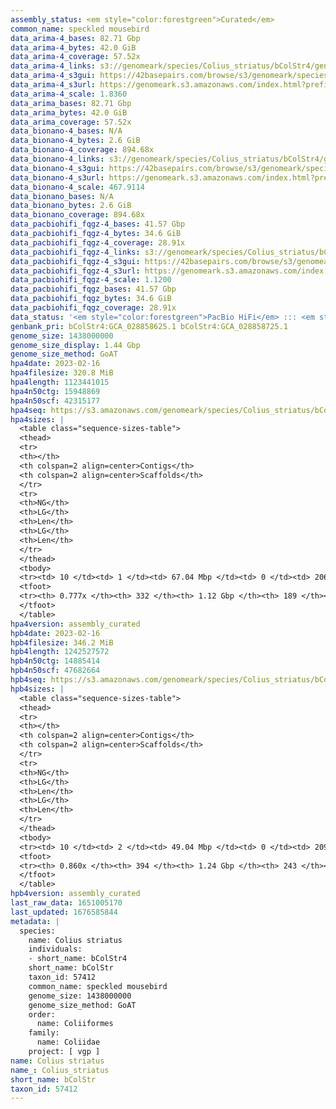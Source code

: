 ```yaml
---
assembly_status: <em style="color:forestgreen">Curated</em>
common_name: speckled mousebird
data_arima-4_bases: 82.71 Gbp
data_arima-4_bytes: 42.0 GiB
data_arima-4_coverage: 57.52x
data_arima-4_links: s3://genomeark/species/Colius_striatus/bColStr4/genomic_data/arima/<br>
data_arima-4_s3gui: https://42basepairs.com/browse/s3/genomeark/species/Colius_striatus/bColStr4/genomic_data/arima/
data_arima-4_s3url: https://genomeark.s3.amazonaws.com/index.html?prefix=species/Colius_striatus/bColStr4/genomic_data/arima/
data_arima-4_scale: 1.8360
data_arima_bases: 82.71 Gbp
data_arima_bytes: 42.0 GiB
data_arima_coverage: 57.52x
data_bionano-4_bases: N/A
data_bionano-4_bytes: 2.6 GiB
data_bionano-4_coverage: 894.68x
data_bionano-4_links: s3://genomeark/species/Colius_striatus/bColStr4/genomic_data/bionano/<br>
data_bionano-4_s3gui: https://42basepairs.com/browse/s3/genomeark/species/Colius_striatus/bColStr4/genomic_data/bionano/
data_bionano-4_s3url: https://genomeark.s3.amazonaws.com/index.html?prefix=species/Colius_striatus/bColStr4/genomic_data/bionano/
data_bionano-4_scale: 467.9114
data_bionano_bases: N/A
data_bionano_bytes: 2.6 GiB
data_bionano_coverage: 894.68x
data_pacbiohifi_fqgz-4_bases: 41.57 Gbp
data_pacbiohifi_fqgz-4_bytes: 34.6 GiB
data_pacbiohifi_fqgz-4_coverage: 28.91x
data_pacbiohifi_fqgz-4_links: s3://genomeark/species/Colius_striatus/bColStr4/genomic_data/pacbio_hifi/<br>
data_pacbiohifi_fqgz-4_s3gui: https://42basepairs.com/browse/s3/genomeark/species/Colius_striatus/bColStr4/genomic_data/pacbio_hifi/
data_pacbiohifi_fqgz-4_s3url: https://genomeark.s3.amazonaws.com/index.html?prefix=species/Colius_striatus/bColStr4/genomic_data/pacbio_hifi/
data_pacbiohifi_fqgz-4_scale: 1.1200
data_pacbiohifi_fqgz_bases: 41.57 Gbp
data_pacbiohifi_fqgz_bytes: 34.6 GiB
data_pacbiohifi_fqgz_coverage: 28.91x
data_status: '<em style="color:forestgreen">PacBio HiFi</em> ::: <em style="color:forestgreen">Arima</em>'
genbank_pri: bColStr4:GCA_028858625.1 bColStr4:GCA_028858725.1
genome_size: 1438000000
genome_size_display: 1.44 Gbp
genome_size_method: GoAT
hpa4date: 2023-02-16
hpa4filesize: 320.8 MiB
hpa4length: 1123441015
hpa4n50ctg: 15948869
hpa4n50scf: 42315177
hpa4seq: https://s3.amazonaws.com/genomeark/species/Colius_striatus/bColStr4/assembly_curated/bColStr4.hap1.cur.20230216.fasta.gz
hpa4sizes: |
  <table class="sequence-sizes-table">
  <thead>
  <tr>
  <th></th>
  <th colspan=2 align=center>Contigs</th>
  <th colspan=2 align=center>Scaffolds</th>
  </tr>
  <tr>
  <th>NG</th>
  <th>LG</th>
  <th>Len</th>
  <th>LG</th>
  <th>Len</th>
  </tr>
  </thead>
  <tbody>
  <tr><td> 10 </td><td> 1 </td><td> 67.04 Mbp </td><td> 0 </td><td> 206.59 Mbp </td></tr>  <tr><td> 20 </td><td> 4 </td><td> 39.24 Mbp </td><td> 1 </td><td> 122.59 Mbp </td></tr>  <tr><td> 30 </td><td> 8 </td><td> 30.49 Mbp </td><td> 3 </td><td> 97.55 Mbp </td></tr>  <tr><td> 40 </td><td> 14 </td><td> 22.07 Mbp </td><td> 4 </td><td> 59.13 Mbp </td></tr>  <tr style="background-color:#cccccc;"><td> 50 </td><td> 21 </td><td style="background-color:#88ff88;"> 15.95 Mbp </td><td> 7 </td><td style="background-color:#88ff88;"> 42.32 Mbp </td></tr>  <tr><td> 60 </td><td> 32 </td><td> 9.67 Mbp </td><td> 12 </td><td> 28.60 Mbp </td></tr>  <tr><td> 70 </td><td> 61 </td><td> 2.60 Mbp </td><td> 19 </td><td> 12.93 Mbp </td></tr>  <tr><td> 80 </td><td> 0 </td><td>  </td><td> 0 </td><td>  </td></tr>  <tr><td> 90 </td><td> 0 </td><td>  </td><td> 0 </td><td>  </td></tr>  <tr><td> 100 </td><td> 0 </td><td>  </td><td> 0 </td><td>  </td></tr>  </tbody>
  <tfoot>
  <tr><th> 0.777x </th><th> 332 </th><th> 1.12 Gbp </th><th> 189 </th><th> 1.12 Gbp </th></tr>
  </tfoot>
  </table>
hpa4version: assembly_curated
hpb4date: 2023-02-16
hpb4filesize: 346.2 MiB
hpb4length: 1242527572
hpb4n50ctg: 14885414
hpb4n50scf: 47682664
hpb4seq: https://s3.amazonaws.com/genomeark/species/Colius_striatus/bColStr4/assembly_curated/bColStr4.hap2.cur.20230216.fasta.gz
hpb4sizes: |
  <table class="sequence-sizes-table">
  <thead>
  <tr>
  <th></th>
  <th colspan=2 align=center>Contigs</th>
  <th colspan=2 align=center>Scaffolds</th>
  </tr>
  <tr>
  <th>NG</th>
  <th>LG</th>
  <th>Len</th>
  <th>LG</th>
  <th>Len</th>
  </tr>
  </thead>
  <tbody>
  <tr><td> 10 </td><td> 2 </td><td> 49.04 Mbp </td><td> 0 </td><td> 209.83 Mbp </td></tr>  <tr><td> 20 </td><td> 6 </td><td> 32.24 Mbp </td><td> 1 </td><td> 122.58 Mbp </td></tr>  <tr><td> 30 </td><td> 11 </td><td> 26.13 Mbp </td><td> 2 </td><td> 101.19 Mbp </td></tr>  <tr><td> 40 </td><td> 17 </td><td> 21.72 Mbp </td><td> 4 </td><td> 89.02 Mbp </td></tr>  <tr style="background-color:#cccccc;"><td> 50 </td><td> 25 </td><td style="background-color:#88ff88;"> 14.89 Mbp </td><td> 6 </td><td style="background-color:#88ff88;"> 47.68 Mbp </td></tr>  <tr><td> 60 </td><td> 37 </td><td> 10.65 Mbp </td><td> 10 </td><td> 34.39 Mbp </td></tr>  <tr><td> 70 </td><td> 55 </td><td> 5.89 Mbp </td><td> 15 </td><td> 23.51 Mbp </td></tr>  <tr><td> 80 </td><td> 101 </td><td> 1.84 Mbp </td><td> 28 </td><td> 5.88 Mbp </td></tr>  <tr><td> 90 </td><td> 0 </td><td>  </td><td> 0 </td><td>  </td></tr>  <tr><td> 100 </td><td> 0 </td><td>  </td><td> 0 </td><td>  </td></tr>  </tbody>
  <tfoot>
  <tr><th> 0.860x </th><th> 394 </th><th> 1.24 Gbp </th><th> 243 </th><th> 1.24 Gbp </th></tr>
  </tfoot>
  </table>
hpb4version: assembly_curated
last_raw_data: 1651005170
last_updated: 1676585844
metadata: |
  species:
    name: Colius striatus
    individuals:
    - short_name: bColStr4
    short_name: bColStr
    taxon_id: 57412
    common_name: speckled mousebird
    genome_size: 1438000000
    genome_size_method: GoAT
    order:
      name: Coliiformes
    family:
      name: Coliidae
    project: [ vgp ]
name: Colius striatus
name_: Colius_striatus
short_name: bColStr
taxon_id: 57412
---
```

